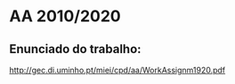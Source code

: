 # AA 2010/2020

## Enunciado do trabalho: 
http://gec.di.uminho.pt/miei/cpd/aa/WorkAssignm1920.pdf 

